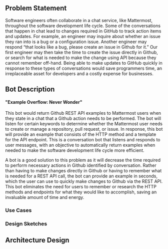 ## Problem Statement
Software engineers often collaborate in a chat service, like Mattermost, throughout the software development life cycle. Some of the conversations that happen in chat lead to changes required in GitHub to track action items and updates. For example, an engineer may inquire about whether an issue they ran into is a bug or a configuration issue. Another engineer may respond “that looks like a bug, please create an issue in Github for it.” Our first engineer may then take the time to create the issue directly in Github, or search for what is needed to make the change using API because they cannot remember off-hand. Being able to make updates to GitHub quickly in response to these types of conversations would save programmers time, an irreplaceable asset for developers and a costly expense for businesses.

## Bot Description
#### "Example Overflow: Never Wonder"
This bot would return Github REST API examples to Mattermost users when they state in a chat that a Github action needs to be performed. The bot will listen for certain keywords to determine whether the Mattermost user needs to create or manage a repository, pull request, or issue. In response, this bot will provide an example that consists of the HTTP method and a template for the API endpoint. This is a conversation bot that listens and responds to user messages, with an objective to automatically return examples when needed to make the software development life cycle more efficient.

A bot is a good solution to this problem as it will decrease the time required to perform necessary actions in Github identified by conversation. Rather than having to make changes directly in Github or having to remember what is needed for a REST API call, the bot can provide an example in seconds, which the user can use to quickly make changes to Github via the REST API. This bot eliminates the need for users to remember or research the HTTP methods and endpoints for what they would like to accomplish, saving an invaluable amount of time and energy.


### Use Cases

### Design Sketches

## Architecture Design

